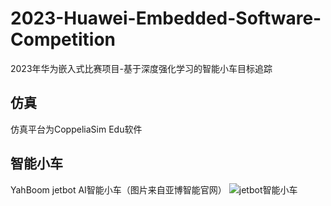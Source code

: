 # 2023-Huawei-Embedded-Software-Competition
2023年华为嵌入式比赛项目-基于深度强化学习的智能小车目标追踪

## 仿真
仿真平台为CoppeliaSim Edu软件

## 智能小车
YahBoom jetbot AI智能小车（图片来自亚博智能官网）
![jetbot智能小车]([Intelligent-car/image/YahBoom-jetbot.jpg](https://github.com/wjl2244/2023-Huawei-Embedded-Software-Competition/blob/main/Intelligent%20car/image/YahBoom-jetbot.jpg))
